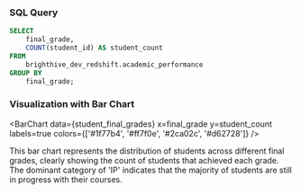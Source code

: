 ### SQL Query
```sql student_final_grades
SELECT 
    final_grade, 
    COUNT(student_id) AS student_count
FROM 
    brighthive_dev_redshift.academic_performance
GROUP BY 
    final_grade;
```

### Visualization with Bar Chart
<BarChart
    data={student_final_grades}
    x=final_grade
    y=student_count
    labels=true
    colors={['#1f77b4', '#ff7f0e', '#2ca02c', '#d62728']}
/>

This bar chart represents the distribution of students across different final grades, clearly showing the count of students that achieved each grade. The dominant category of 'IP' indicates that the majority of students are still in progress with their courses.
